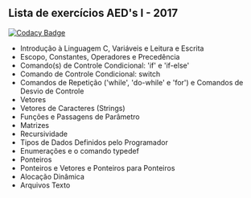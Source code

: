 ## Lista de exercícios AED's I - 2017

[![Codacy Badge](https://api.codacy.com/project/badge/Grade/6fb1b36bea2045f7961a0c0f2fbf209a)](https://www.codacy.com?utm_source=github.com&amp;utm_medium=referral&amp;utm_content=Durfan/lab_aeds1&amp;utm_campaign=Badge_Grade)

* Introdução à Linguagem C, Variáveis e Leitura e Escrita
* Escopo, Constantes, Operadores e Precedência
* Comando(s) de Controle Condicional: 'if' e 'if-else'
* Comando de Controle Condicional: switch
* Comandos de Repetição ('while', 'do-while' e 'for') e Comandos de Desvio de Controle
* Vetores
* Vetores de Caracteres (Strings)
* Funções e Passagens de Parâmetro
* Matrizes
* Recursividade
* Tipos de Dados Definidos pelo Programador
* Enumerações e o comando typedef
* Ponteiros
* Ponteiros e Vetores e Ponteiros para Ponteiros
* Alocação Dinâmica
* Arquivos Texto
